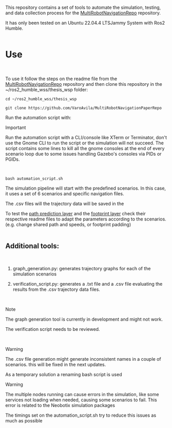 This repository contains a set of tools to automate the simulation, testing, and data collection process for the [MultiRobotNavigationRepo](https://github.com/VaroAvila/MultiRobotNavigationThesisRepo) repository.

It has only been tested on an Ubuntu 22.04.4 LTSJammy System with Ros2 Humble. 
<br>
<br>

# Use

<br>

To use it follow the steps on the readme file from the [MultiRobotNavigationRepo](https://github.com/VaroAvila/MultiRobotNavigationThesisRepo) repository and then clone this repository in the ~/ros2_humble_wss/thesis_wsp folder:

```
cd ~/ros2_humble_wss/thesis_wsp

git clone https://github.com/VaroAvila/MultiRobotNavigationPaperRepo
```

Run the automation script with:

> [!IMPORTANT]
> Run the automation script with a CLI/console like XTerm or Terminator, don't use the Gnome CLI to run the script or the simulation will not succeed. The script contains some lines to kill all the gnome consoles at the end of every scenario loop due to some issues handling Gazebo's consoles via PIDs or PGIDs.
<br>


```
bash automation_script.sh
```

The simulation pipeline will start with the predefined scenarios. In this case, it uses a set of 6 scenarios and specific navigation files.

The .csv files will the trajectory data will be saved in the 

To test the [path prediction layer](https://github.com/VaroAvila/path_prediction_costmap_layer) and the [footprint layer](https://github.com/VaroAvila/footprint_costmap_layer) check their respective readme files to adapt the parameters according to the scenarios. (e.g. change shared path and speeds, or footprint padding)
<br>
<br>
## Additional tools:
<br>

1. graph_generation.py: generates trajectory graphs for each of the simulation scenarios

2. verification_script.py: generates a .txt file and a .csv file evaluating the results from the .csv trajectory data files. 
<br>

> [!NOTE]
> The graph generation tool is currently in development and might not work.
> 
> The verification script needs to be reviewed.
<br>

> [!WARNING]
> The .csv file generation might generate inconsistent names in a couple of scenarios. this will be fixed in the next updates.
> 
> As a temporary solution a renaming bash script is used

> [!WARNING]
> The multiple nodes running can cause errors in the simulation, like some services not loading when needed, causing some scenarios to fail. This error is related to the Neobotix simulation packages
> 
> The timings set on the automation_script.sh try to reduce this issues as much as possible 
